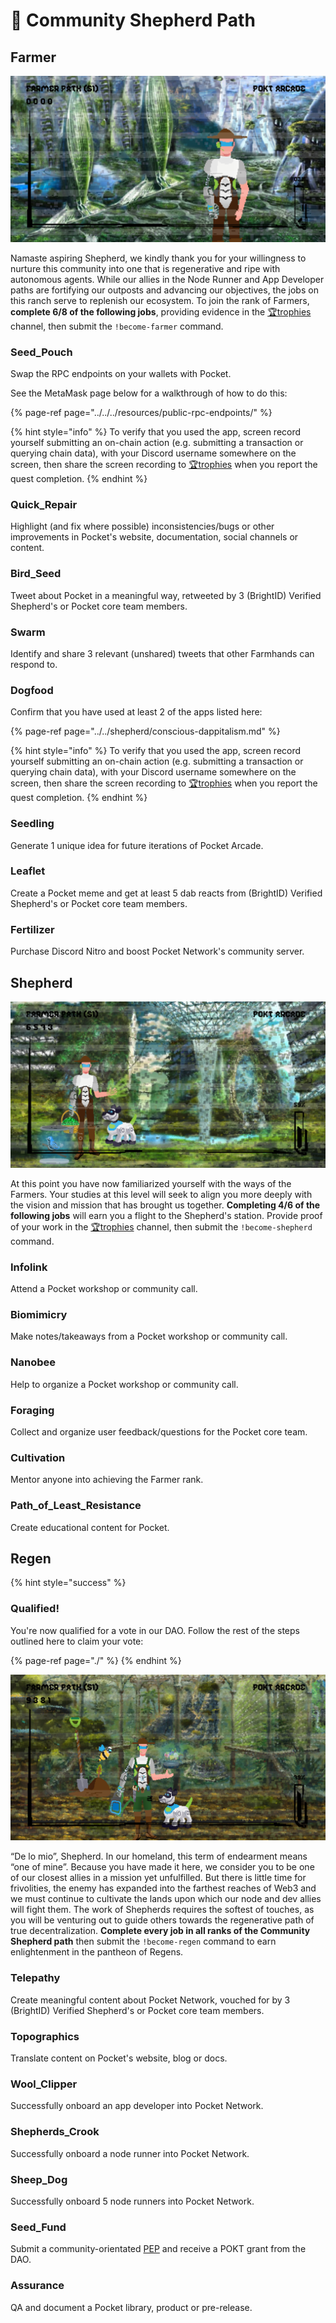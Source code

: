 # 👾 Community Shepherd Path

## Farmer

![](../../../.gitbook/assets/community_banner1.png)

Namaste aspiring Shepherd, we kindly thank you for your willingness to nurture this community into one that is regenerative and ripe with autonomous agents. While our allies in the Node Runner and App Developer paths are fortifying our outposts and advancing our objectives, the jobs on this ranch serve to replenish our ecosystem. To join the rank of Farmers, **complete 6/8 of the following jobs**,  providing evidence in the [🏆trophies](https://discord.com/channels/553741558869131266/763504639299289138) channel, then submit the `!become-farmer` command.

### Seed\_Pouch

Swap the RPC endpoints on your wallets with Pocket. 

See the MetaMask page below for a walkthrough of how to do this:

{% page-ref page="../../../resources/public-rpc-endpoints/" %}

{% hint style="info" %}
To verify that you used the app, screen record yourself submitting an on-chain action \(e.g. submitting a transaction or querying chain data\), with your Discord username somewhere on the screen, then share the screen recording to [🏆trophies](https://discord.com/channels/553741558869131266/763504639299289138) when you report the quest completion.
{% endhint %}

### Quick\_Repair

Highlight \(and fix where possible\) inconsistencies/bugs or other improvements in Pocket's website, documentation, social channels or content.

### Bird\_Seed

Tweet about Pocket in a meaningful way, retweeted by 3 \(BrightID\) Verified Shepherd's or Pocket core team members.

### Swarm

Identify and share 3 relevant \(unshared\) tweets that other Farmhands can respond to.

### Dogfood

Confirm that you have used at least 2 of the apps listed here:

{% page-ref page="../../shepherd/conscious-dappitalism.md" %}

{% hint style="info" %}
To verify that you used the app, screen record yourself submitting an on-chain action \(e.g. submitting a transaction or querying chain data\), with your Discord username somewhere on the screen, then share the screen recording to [🏆trophies](https://discord.com/channels/553741558869131266/763504639299289138) when you report the quest completion.
{% endhint %}

### Seedling

Generate 1 unique idea for future iterations of Pocket Arcade.

### Leaflet

Create a Pocket meme and get at least 5 dab reacts from \(BrightID\) Verified Shepherd's or Pocket core team members.

### Fertilizer

Purchase Discord Nitro and boost Pocket Network's community server.

## Shepherd

![](../../../.gitbook/assets/community_banner2.png)

At this point you have now familiarized yourself with the ways of the Farmers. Your studies at this level will seek to align you more deeply with the vision and mission that has brought us together. **Completing 4/6 of the following jobs** will earn you a flight to the Shepherd's station. Provide proof of your work in the [🏆trophies](https://discord.com/channels/553741558869131266/763504639299289138) channel, then submit the `!become-shepherd` command.

### Infolink

Attend a Pocket workshop or community call.

### Biomimicry

Make notes/takeaways from a Pocket workshop or community call.

### Nanobee

Help to organize a Pocket workshop or community call.

### Foraging

Collect and organize user feedback/questions for the Pocket core team.

### Cultivation

Mentor anyone into achieving the Farmer rank.

### Path\_of\_Least\_Resistance

Create educational content for Pocket.

## Regen

{% hint style="success" %}
### Qualified!

You're now qualified for a vote in our DAO. Follow the rest of the steps outlined here to claim your vote:

{% page-ref page="./" %}
{% endhint %}

![](../../../.gitbook/assets/community_banner3.png)

“De lo mio”, Shepherd. In our homeland, this term of endearment means “one of mine”. Because you have made it here, we consider you to be one of our closest allies in a mission yet unfulfilled. But there is little time for frivolities, the enemy has expanded into the farthest reaches of Web3 and we must continue to cultivate the lands upon which our node and dev allies will fight them. The work of Shepherds requires the softest of touches, as you will be venturing out to guide others towards the regenerative path of true decentralization. **Complete every job in all ranks of the Community Shepherd path** then submit the `!become-regen` command to earn enlightenment in the pantheon of Regens.

### Telepathy

Create meaningful content about Pocket Network, vouched for by 3 \(BrightID\) Verified Shepherd's or Pocket core team members.

### Topographics

Translate content on Pocket's website, blog or docs.

### Wool\_Clipper

Successfully onboard an app developer into Pocket Network.

### Shepherds\_Crook

Successfully onboard a node runner into Pocket Network.

### Sheep\_Dog

Successfully onboard 5 node runners into Pocket Network.

### Seed\_Fund

Submit a community-orientated [PEP](../submit-a-proposal/pep-pocket-ecosystem-proposal.md) and receive a POKT grant from the DAO.

### Assurance

QA and document a Pocket library, product or pre-release.

